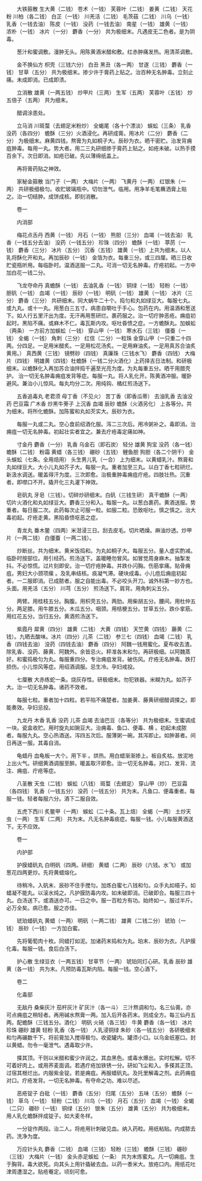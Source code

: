 <!-- { "loadSidebar": true } -->
　　大铁箍散 生大黄（二钱） 苍术（一钱） 芙蓉叶（二钱） 姜黄（二钱） 天花粉 川柏（各二钱） 白芷（一钱） 川羌活（二钱） 毛茨菇（二钱） 川乌（一钱） 乳香（一钱去油） 陈皮（一钱） 没药（一钱去油） 南星（一钱） 雄黄（一钱） 浓朴（一钱） 冰片（一分） 麝香（一分） 共为极细末。凡遇皮无二色者。是为阴毒。

　　葱汁和蜜调敷。漫肿无头。用陈黄酒米醋和敷。红赤肿痛发热。用清茶调敷。

　　金不换仙方 枳壳（三钱六分） 白丑 黑丑（各一两） 甘遂（三钱） 麝香（一钱） 甘草（五分） 共为极细末。掺少许于膏药上贴之。治百种无名肿毒。立刻止痛。未成即消。已成即溃。

　　立消散 雄黄（一两五钱） 炒甲片（三两） 生军（五两） 芙蓉叶（五钱） 炒五倍子（五两） 共为细末。

　　醋调涂患处。

　　立马消 川斑蝥（去翅足米粉炒） 全蝎尾（各十个漂淡） 蜈蚣（三条） 乳香 没药（各四分） 蟾酥（三分）火酒浸化。再研成膏。用冰片（二分） 麝香（二分） 为极细末。麻黄四钱。熬膏为丸如桐子大。辰砂为衣。晒干密贮。治发背痈疽肿毒。每用一丸。势大者。用二三丸研细掺于膏药上贴之。如疮未破。以热手摸百余下。次日即消。如疮已破。先以薄绵纸盖上。

　　再将膏药贴之神效。

　　家秘金箍散 当门子（一两） 大梅片（一两） 飞黄丹（一两） 红银朱（一两） 共研极细极匀。收贮玻璃瓶中。切勿泄气。临用。用净羊毛笔蘸洒膏上贴之。治一切结肿。成饼成核。即刻消散。

　　卷一

　　内消部

　　梅花点舌丹 西黄（一钱） 月石（一钱） 熊胆（三分） 血竭（一钱去油） 乳香（一钱五分去油） 没药（一钱五分） 珍珠（四分） 蟾酥（一钱） 葶苈（一钱） 麝香（三分） 冰片（五分） 沉香（五钱） 雄黄（一钱）上共为细末。以人乳将酥化开和丸。再加辰砂（一钱） 金箔为衣。每重三分。或三四厘。晒三日收贮瓷瓶听用。每临卧时。温酒送服一二丸。可消一切无名肿毒。疔疮初起。一方中加白花一钱二分。

　　飞龙夺命丹 真蟾酥（一钱） 去油乳香（一钱） 铜绿（一钱） 轻粉（一钱） 胆矾（一钱） 血竭（一钱） 辰砂（一钱） 明矾（一钱） 雄黄（一钱） 冰片（三分） 麝香（三分） 共研细末。同大蜗牛二十个。捣匀和丸如绿豆大。每服七丸。或九丸。或十一丸。用葱白三五寸。病患自嚼吐于手心。包药在内。用温酒和葱送下。如人行五里汗出为度。无汗再用葱研烂。裹药服之。治一切疔肿恶疮。痈疽初起时。黑陷不痛。或麻木不仁。毒瓦斯内攻。呕吐昏愦之症。一方蟾酥丸。加蜈蚣（两条） 一方前方加蜈蚣（一钱） 穿山甲（一钱） 寒水石（三钱） 僵蚕（一钱） 全蝎（一钱） 角刺（三分） 红信（二分）一粒珠 金穿山甲（一只重二十四两。分四足。一足用米醋炙。一足用松花汤炙。一足用麻油炙。一足用真苏合油炙黄用。） 真西黄（三钱） 镜劈砂（四钱） 真廉珠（三钱水飞） 麝香（四钱） 大梅片（四钱） 明雄黄（四钱）杜蟾酥（一钱二分火酒化）上药择吉日法制。和研极细末。以蟾酥化入再加苏合油拌捣千遍至光亮为度。为丸每重五分。晒干用腊壳护。 治一切无名肿毒痈疽发背等症。每服一丸。将人乳化开。陈黄酒冲服。暖卧避风。兼治小儿惊风。每丸均分二次。用纯钩、橘红煎汤送下。

　　五香追毒丸 老君须 母丁香（不见火） 苦丁香（即香瓜蒂） 去油乳香 去油没药 巴豆霜 广木香 炒黑牛蒡子 上沉香 血竭 辰砂 蟾酥（火酒另化） 上各等分。共为细末。将所化蟾酥。加陈蜜和丸如芡实大。辰砂为衣。

　　每服一丸或二丸。空心食前绍酒化服。泻二三次后。用冷粥补之。毒即消。治痈疽一切无名肿毒。初起壮实者宜之。兼去疔疮毒定痛如神。

　　寸金丹 麝香（一分） 乳香 乌金石（即石炭） 轻分 雄黄 狗宝 没药（各一钱） 蟾酥（二钱） 粉霜 黄蜡（各三钱） 硼砂（五钱） 鲤鱼胆 狗胆（各二个阴干） 金头蜈蚣（七条。全用焙用） 头生男儿乳（一合） 上为细末。以黄蜡乳汁。熬膏和丸如绿豆大。大小儿丸如芥子大。每服一丸。重者加至三丸。以白丁香七粒研烂。新汲水调送。暖盖得汗为度。三次即愈。治极重肿毒痈疽疔疮。四肢壮热。沉重者。即噤口不开。撬开化三丸灌下神效。

　　皂矾丸 牙皂（三钱）。切碎炒研细末。白矾（三钱生研） 真干蟾酥（一两） 切片火酒化和丸如绿豆大。麝香三分和入。每服一丸。以葱白裹药。黄酒送服。势重者。每日服二次。此药每次止可服一粒。如服二粒。恐致呕吐。慎之慎之。治大毒初起。疔疮走黄。黑陷昏愦呕恶之症。

　　青龙丸 番木鳖（四两）米泔浸三日。刮去皮毛。切片晒燥。麻油炒透。炒甲片（一两二钱） 白僵蚕（一两二钱）。

　　炒断丝。共为细末。黄米饭捣和。为丸如桐子大。每服五分。量人虚实酌减。临卧时按部位。用引经药。煎汤送下。盖暖睡勿冒风。如冒觉周身麻木。抽掣发抖。不必惊慌。过片刻即安。治一切疔疮肿毒。并跌仆闪胸。伤筋挛痛。贴骨痈疽。男妇大小颈项瘰 。及乳串结核。痰凝气滞。硬块成毒。小儿痘后痈疽初起者。一二服即消。已成脓者。服之自能出毒。不必咬头开刀。诚外科第一妙方也。头面。用羌活（五分） 川芎（五分） 煎汤送下。肩背。用角刺尖五分。

　　两臂。用桂枝五分。胸腹。用枳壳五分。两肋。用柴胡五分。腰间。用杜仲五分。两足膝。用牛膝五分。木瓜五分。咽颈。用桔梗五分。甘草五分。跌仆挛筋。用红花五分。当归五分。黄酒煎汤送下。

　　紫霞丹 犀黄（四分） 雄黄（二钱） 大黄（四钱） 天竺黄（四钱） 藤黄（二钱）。九晒去酸味。冰片（四分）儿茶（二钱） 参三七（四钱） 血竭（二钱） 乳香（四钱去油） 没药（四钱去油） 麝香（四分） 阿魏一钱用蜜化。夏布收去渣。除乳香、没药、藤黄、阿魏外。余皆忌火。秤准各末和匀。再研极细。以阿魏蒸好。和蜜捣极匀为丸。每服重四分。专治痈疽发背。破伤风。疔疮无名肿毒。跌打损伤。小儿惊风等症。用绍酒调服。忌生冷。孕妇戒投。

　　七厘散 大赤练蛇一条。烧灰存性。研极细末。勿犯铁器。米糊为丸。如芥子大。治一切无名肿毒。诸药不效者。

　　每服七粒。重者加十四粒。若平陷不痛楚者。加姜黄、藤黄研细醋调搽之。即能奏效。孕妇忌投。

　　九龙丹 木香 乳香 没药 儿茶 血竭 去油巴豆（各等分） 共为极细末。生蜜调成一块。瓷盒收贮。用时旋丸如豌豆大。治痈毒、鱼口、便毒、横 。初起未成脓者。每服九丸。空心热酒送。泻四五次后。服薄粥一碗。其泻即止。如肿甚者。间日再送一服。其毒自消。

　　龟蜡丹 血龟板一大个。用下半 。烘热。用白蜡渐渐掺上。板自炙枯。放泥地上出火气。研细黄酒调服至醉。暖盖取汗即愈。治一切无名肿毒。对口、发背、流注、痈疽、疔疮等症。

　　八圣散 天虫（二钱） 蜈蚣（八钱） 斑蝥（去翅足） 穿山甲（炒） 巴豆霜（各四钱） 乳香（一钱五分） 没药（一钱五分） 共为末。凡鱼口、便毒重者。每服一钱。轻者每服六分。酒下二服自效。

　　五虎下西川 炙鳖甲（一两） 蜈蚣（二十条。瓦上焙） 全蝎（一两） 土炒天虫（一两） 生军（二两） 共为末。凡无名肿毒痰症。每服一钱。小儿每服黄酒送下。无不应效。

　　卷一

　　内护部

　　护膜蜡矾丸 白明矾（四两。研细） 黄蜡（二两） 辰砂（六钱。水飞） 或加葱花四两更炒。先将黄蜡熔化。

　　待稍冷。入矾末、辰砂不住手搅匀。加炼白蜜七八钱和匀。众手丸如梧子。如蜡凝不能丸。以滚水炖之。凡护膜防毒内攻。如未破即消。已破即合。每服三四十丸。白汤送下。或酒送亦可。一日之中。服一百粒方有功。始终如一。服过半斤。必万全矣。病已愈。服之亦佳。

　　琥珀蜡矾丸 黄蜡（一两） 明矾（一两二钱） 雄黄（二钱二分） 琥珀（一钱） 辰砂（一钱） 一方加白蜜。

　　先将葡萄肉十枚。同蜡打如泥。加诸药末捣和为丸。珀末、辰砂为衣。凡护膜化毒。每服一钱。食后白汤下。

　　护心散 生绿豆衣（一两五钱） 甘草节（一两） 琥珀同灯心研。乳香 辰砂 雄黄（各一钱） 共为末。凡预防毒瓦斯内陷。每服一钱。空心酒下。

　　卷二

　　化毒部

　　无敌丹 桑柴灰汁 茄杆灰汁 矿灰汁（各一斗） 三汁熬调和匀。名三仙膏。亦可点痈疽之稍轻者。再用碱水熬膏一两。加入后开各药末。则成全方。每三仙丹五两。配蟾酥（三钱五分。酒化） 明矾 火硝（各三钱） 牛黄 麝香（各一钱） 冰片 珍珠 硼砂 雄黄 轻粉 乳香（各一钱） 人乳浸铜绿 朱砂（各一钱五分） 各研极细末和匀再碾数千下。将前膏加入搅得极匀。收瓷罐内。罐须小口。以乌金纸塞口。封以黄蜡。勿令一毫泄气。遇毒取少许。

　　搽其顶。干则以米醋和蜜少许润之。其血黑色。或毒水爆出。实时松解。切不可着好肉上。或用荞麦面调。若遇疔疮加铁锈一分。研如飞尘和入。多搽其正顶。过宿其根烂出。内服紫金锭。若是痈疽。再服蜡矾丸。及托里解毒之剂。此药痈疽对口。疔疮发背。一切无名肿毒。有夺命之功。难以尽述。

　　恶疮锭子 白砒（一钱） 麝香（五分） 归尾（五分） 五味（五分） 蟾酥（一钱） 草乌（一钱） 轻粉（二钱） 川乌（一钱） 月石（五分） 血竭（一钱） 全蝎（二只） 硼砂（一钱） 铜绿（五分） 银朱（五分） 雄黄（五分） 共为极细末。用人乳化蟾酥拌成锭子。如大麦冬样。

　　一分锭作两段。治二人。将疮用针刺破见血。纳入药粒。用纸粘贴。内成脓去药。洗净为度。

　　万应针头丸 麝香（二钱） 血竭（三钱） 轻粉（三钱） 蟾酥（三钱） 硼砂（三钱） 大梅片（一钱） 金头赤足蜈蚣（一条） 共为末炼蜜丸。凡一切痈疽。生于胸背。毒大欲死。向其头上用针撬破去血。以药一黍米大。放疮口内。用纸花吐津周遭湿之。贴疮罨定。顷刻可愈。

